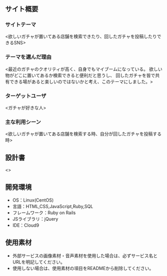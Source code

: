 # <Gachamania>

## サイト概要
### サイトテーマ
<欲しいガチャが置いてある店舗を検索できたり、回したガチャを投稿したりできるSNS>

### テーマを選んだ理由
<最近のガチャのクオリティが高く、自身でもマイブームになっている。
欲しい物がどこに置いてあるか検索できると便利だと思うし、
回したガチャを皆で共有できる場があると楽しいのではないかと考え、このテーマにしました。>

### ターゲットユーザ
<ガチャが好きな人>

### 主な利用シーン
<欲しいガチャが置いてある店舗を検索する時、自分が回したガチャを投稿する時>

## 設計書
<>

## 開発環境
- OS：Linux(CentOS)
- 言語：HTML,CSS,JavaScript,Ruby,SQL
- フレームワーク：Ruby on Rails
- JSライブラリ：jQuery
- IDE：Cloud9

## 使用素材
- 外部サービスの画像素材・音声素材を使用した場合は、必ずサービス名とURLを明記してください。
- 使用しない場合は、使用素材の項目をREADMEから削除してください。
